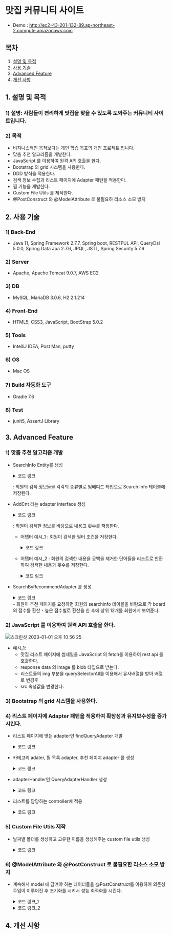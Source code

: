 # 맛집 커뮤니티 사이트
- Demo : http://ec2-43-201-132-89.ap-northeast-2.compute.amazonaws.com

## 목차

1. [설명 및 목적](#1.-설명-및-목적)
2. [사용 기술](#2.-사용-기술)
3. [Advanced Feature](#3.-Advanced-Feature)
4. [개선 사항](#4.-개선-사항)


## 1. 설명 및 목적
### 1) 설명: 사람들이 편리하게 맛집을 찾을 수 있도록 도와주는 커뮤니티 사이트입니다.
### 2) 목적
- 비지니스적인 목적보다는 개인 학습 목표의 개인 프로젝트 입니다.
- 맞춤 추천 알고리즘을 개발한다.
- JavaScript 를 이용하여 원격 API 호출을 한다.
- Bootstrap 의 grid 시스템을 사용한다.
- DDD 방식을 적용한다.
- 검색 정보 수집과 리스트 페이지에 Adapter 패턴을 적용한다.
- 찜 기능을 개발한다.
- Custom File Utils 를 제작한다.
- @PostConstruct 와 @ModelAttribute 로 불필요하 리소스 소모 방지





## 2. 사용 기술
### 1) Back-End
  - Java 11, Spring Framework 2.7.7, Spring boot, RESTFUL API, QueryDsl 5.0.0, Spring Data Jpa 2.7.6, JPQL, JSTL, Spring Security 5.7.6
### 2) Server
  - Apache, Apache Tomcat 9.0.7, AWS EC2
### 3) DB
 - MySQL, MariaDB 3.0.6, H2 2.1.214
### 4) Front-End
  - HTML5, CSS3, JavaScript, BootStrap 5.0.2
### 5) Tools
  - IntelliJ IDEA, Post Man, putty
### 6) OS
  - Mac OS
### 7) Build 자동화 도구
  - Gradle 7.6
### 8) Test
  - junit5, AssertJ Library

## 3. Advanced Feature
### 1) 맞춤 추천 알고리즘 개발
  
  - SearchInfo Entity를 생성 
    <details>
    <summary>코드 링크</summary>
    <div markdown="1">
    https://github.com/dduckmane/personal_project_board_aws/blob/master/src/main/java/com/project/board/domain/member/domain/searchInfo/SearchInfo.java
    </div>
    </details>
    
    : 회원의 검색 정보들을 각각의 종류별로 임베디드 타입으로 Search Info 테이블에 저장된다.
  - AddCnt 라는 adapter interface 생성
    <details>
    <summary>코드 링크</summary>
    <div markdown="1">
        https://github.com/dduckmane/personal_project_board_aws/blob/master/src/main/java/com/project/board/domain/member/domain/searchInfo/searchCnt/AddCnt.java

    </div>
    </details>
    
    : 회원이 검색한 정보를 바탕으로 내용고 횟수를 저장한다.
    
    - 어뎁터 예시_1 : 회원이 검색한 필터 조건을 저장한다.
    
        <details>
        <summary>코드 링크</summary>
        <div markdown="1">
      https://github.com/dduckmane/personal_project_board_aws/blob/master/src/main/java/com/project/board/domain/member/domain/searchInfo/searchCnt/TagCnt.java  

        </div>
        </details>
        
    - 어텝터 예시_2
      : 회원의 검색한 내용을 공백을 제거한 단어들을 리스트로 반환하여 검색한 내용과 횟수를 저장한다.
      
      <details>
      <summary>코드 링크</summary>
      <div markdown="1">
        https://github.com/dduckmane/personal_project_board_aws/blob/master/src/main/java/com/project/board/domain/member/domain/searchInfo/searchCnt/NameInfoAdd.java
      </div>
      </details>

      
  - SearchByRecommendAdapter 를 생성

      <details>
      <summary>코드 링크</summary>
      <div markdown="1">
                   https://github.com/dduckmane/personal_project_board_aws/blob/master/src/main/java/com/project/board/domain/board/controller/adapter/SearchByRecommendAdapter.java
        
      </div>
      </details>
    - 회원이 추천 페이지를 요청하면 회원의 searchinfo 테이블을 바탕으로 각 board 의 점수를 환산
    - 높은 점수별로 환산을 한 후에 상위 12개를 회원에게 보여준다.

### 2) JavaScript 를 이용하여 원격 API 호출을 한다.

![스크린샷 2023-01-01 오후 10 56 25](https://user-images.githubusercontent.com/108928206/210173097-e9dafb2d-f252-44e5-a792-21d4b546fa2d.png)  

  - 예시_1: 
    - 맛집 리스트 페이지에 썸네일을 JavaScript 의 fetch를 이용하여 rest api 를 호출한다.
    - response data 의 image 를 blob 타입으로 받는다.
    - 리스트들의 img 부분을 querySelectorAll를 이용해서 유사배열을 받아 배열로 변경후
    - src 속성값을 변경한다.
    
### 3) Bootstrap 의 grid 시스템을 사용한다.

### 4) 리스트 페이지에 Adapter 패턴을 적용하여 확장성과 유지보수성을 증가시킨다.

  - 리스트 페이지에 맞는 adapter인 findQueryAdapter 개발
      <details>
      <summary>코드 링크</summary>
      <div markdown="1">
                   https://github.com/dduckmane/personal_project_board_aws/blob/master/src/main/java/com/project/board/domain/board/controller/adapter/findQueryAdapter.java
        
      </div>
      </details>
  - 카테고리 adater, 찜 목록 adapter, 추천 페이지 adapter 를 생성

      <details>
      <summary>코드 링크</summary>
      <div markdown="1">

      https://github.com/dduckmane/personal_project_board_aws/tree/master/src/main/java/com/project/board/domain/board/controller/adapter
       
      </div>
      </details>

  - adapterHandler인 QueryAdapterHandler 생성
  
      <details>
      <summary>코드 링크</summary>
      <div markdown="1">
                   
      https://github.com/dduckmane/personal_project_board_aws/blob/master/src/main/java/com/project/board/domain/board/controller/QueryAdapterHandler.java
        
      </div>
      </details>
  
 - 리스트를 담당하는 controller에 적용
  
      <details>
      <summary>코드 링크</summary>
      <div markdown="1">
                   https://github.com/dduckmane/personal_project_board_aws/blob/master/src/main/java/com/project/board/domain/board/controller/BoardController.java
        
      </div>
      </details>

### 5) Custom File Utils 제작
  
  - 날짜별 폴더를 생성하고 고유한 이름을 생성해주는 custom file utils 생성

      <details>
      <summary>코드 링크</summary>
      <div markdown="1">
      
      (https://github.com/dduckmane/personal_project_board_aws/blob/master/src/main/java/com/project/board/global/util/FileUtils.java)
        
      </div>
      </details>


### 6) @ModelAttribute 와 @PostConstruct 로 불필요한 리소스 소모 방지

  - 계속해서 model 에 담겨야 하는 데이터들을 @PostConstruct를 이용하여 의존성 주입이 이루어진 후 초기화를 시켜서 성능 최적화를 시킨다.

      <details>
      <summary>코드 링크_1</summary>
      <div markdown="1">
                  
      https://github.com/dduckmane/personal_project_board_aws/blob/master/src/main/java/com/project/board/domain/board/controller/init/BoardInit.java
        
      </div>
      </details>
      
       <details>
      <summary>코드 링크_2</summary>
      <div markdown="1">
                  
      https://github.com/dduckmane/personal_project_board_aws/blob/master/src/main/java/com/project/board/domain/board/controller/BoardController.java
        
      </div>
      </details>
      


## 4. 개선 사항
